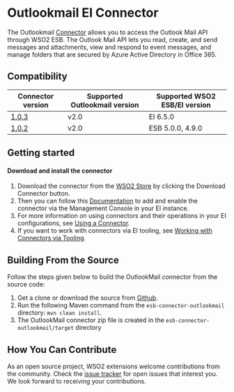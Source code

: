 # Outlookmail EI Connector

The Outlookmail [Connector](https://docs.wso2.com/display/EI650/Working+with+Connectors) allows you to access the Outlook Mail API through WSO2 ESB. The Outlook Mail API lets you read, create, and send messages and attachments, view and respond to event messages, and manage folders that are secured by Azure Active Directory in Office 365.

## Compatibility

| Connector version | Supported Outlookmail version | Supported WSO2 ESB/EI version |
| ------------- | ------------- | ------------- |
| [1.0.3](https://github.com/wso2-extensions/esb-connector-outlookmail/tree/org.wso2.carbon.connector.outlookmail-1.0.3) | v2.0 | EI 6.5.0 |
| [1.0.2](https://github.com/wso2-extensions/esb-connector-outlookmail/tree/org.wso2.carbon.connector.outlookmail-1.0.2) | v2.0 | ESB 5.0.0, 4.9.0  |


## Getting started

#### Download and install the connector

1. Download the connector from the [WSO2 Store](https://store.wso2.com/store/assets/esbconnector/details/5d04fbd9-d3e9-425c-8086-e77396321331) by clicking the Download Connector button.
2. Then you can follow this [Documentation](https://docs.wso2.com/display/EI650/Working+with+Connectors+via+the+Management+Console) to add and enable the connector via the Management Console in your EI instance.
3. For more information on using connectors and their operations in your EI configurations, see [Using a Connector](https://docs.wso2.com/display/EI650/Using+a+Connector).
4. If you want to work with connectors via EI tooling, see [Working with Connectors via Tooling](https://docs.wso2.com/display/EI650/Working+with+Connectors+via+Tooling).

## Building From the Source

Follow the steps given below to build the OutlookMail connector from the source code:

1. Get a clone or download the source from [Github](https://github.com/wso2-extensions/esb-connector-outlookmail).
2. Run the following Maven command from the `esb-connector-outlookmail` directory: `mvn clean install`.
3. The OutlookMail connector zip file is created in the `esb-connector-outlookmail/target` directory

## How You Can Contribute

As an open source project, WSO2 extensions welcome contributions from the community.
Check the [issue tracker](https://github.com/wso2-extensions/esb-connector-outlookmail/issues) for open issues that interest you. We look forward to receiving your contributions.